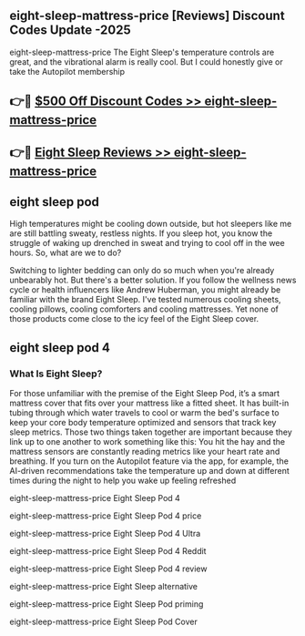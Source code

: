 ## eight-sleep-mattress-price [Reviews​] Discount Codes Update -2025

eight-sleep-mattress-price The Eight Sleep's temperature controls are great, and the vibrational alarm is really cool. But I could honestly give or take the Autopilot membership

## 👉🔴 [$500 Off Discount Codes >> eight-sleep-mattress-price](http://download.freeplayer.one?title=eight-sleep-mattress-price&ref=18-ES)

## 👉🔴 [Eight Sleep Reviews >> eight-sleep-mattress-price](http://download.freeplayer.one?title=eight-sleep-mattress-price&ref=18-ES)

## eight sleep pod

High temperatures might be cooling down outside, but hot sleepers like me are still battling sweaty, restless nights. If you sleep hot, you know the struggle of waking up drenched in sweat and trying to cool off in the wee hours. So, what are we to do?

Switching to lighter bedding can only do so much when you're already unbearably hot. But there's a better solution. If you follow the wellness news cycle or health influencers like Andrew Huberman, you might already be familiar with the brand Eight Sleep. I've tested numerous cooling sheets, cooling pillows, cooling comforters and cooling mattresses. Yet none of those products come close to the icy feel of the Eight Sleep cover.

## eight sleep pod 4

### What Is Eight Sleep?

For those unfamiliar with the premise of the Eight Sleep Pod, it’s a smart mattress cover that fits over your mattress like a fitted sheet. It has built-in tubing through which water travels to cool or warm the bed's surface to keep your core body temperature optimized and sensors that track key sleep metrics. Those two things taken together are important because they link up to one another to work something like this: You hit the hay and the mattress sensors are constantly reading metrics like your heart rate and breathing. If you turn on the Autopilot feature via the app, for example, the AI-driven recommendations take the temperature up and down at different times during the night to help you wake up feeling refreshed

eight-sleep-mattress-price Eight Sleep Pod 4

eight-sleep-mattress-price Eight Sleep Pod 4 price

eight-sleep-mattress-price Eight Sleep Pod 4 Ultra

eight-sleep-mattress-price Eight Sleep Pod 4 Reddit

eight-sleep-mattress-price Eight Sleep Pod 4 review

eight-sleep-mattress-price Eight Sleep alternative

eight-sleep-mattress-price Eight Sleep Pod priming

eight-sleep-mattress-price Eight Sleep Pod Cover